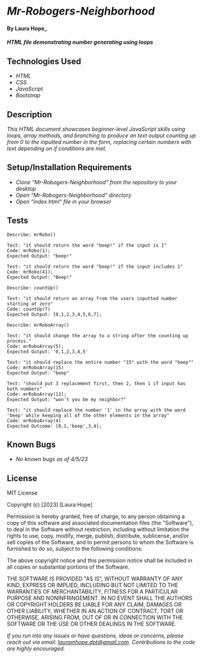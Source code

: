 # _Mr-Robogers-Neighborhood_

#### By **Laura Hope**_

#### _HTML file demonstrating number generating using loops_

## Technologies Used

* _HTML_
* _CSS_
* _JavaScript_
* _Bootstrap_

## Description

_This HTML document showcases beginner-level JavaScript skills using loops, array methods, and branching to produce an text output counting up from 0 to the inputted number in the form, replacing certain numbers with text depending on if conditions are met._

## Setup/Installation Requirements

* _Clone “Mr-Robogers-Neighborhood“ from the repository to your desktop_
* _Open “Mr-Robogers-Neighborhood“ directory_
* _Open “index.html“ file in your browser_

## Tests

```
Describe: mrRobo()

Test: "it should return the word "beep!" if the input is 1"
Code: mrRobo(1);
Expected Output: "beep!"

Test: "it should return the word "beep!" if the input includes 1"
Code: mrRobo(41);
Expected Output: "Beep!"

Describe: countUp()

Test: "it should return an array from the users inputted number starting at zero"
Code: countUp(7)
Expected Output: [0,1,2,3,4,5,6,7];

Describe: mrRoboArray()

Test: "it should change the array to a string after the counting up process."
Code: mrRoboArray(5);
Expected Output: '0,1,2,3,4,5'

Test: "it should replace the entire number "15" with the word "beep""
Code: mrRoboArray(15)
Expected Output: "beep"

Test: "should put 3 replacement first, then 2, then 1 if input has both numbers"
Code: mrRoboArray(13);
Expected Output: "won't you be my neighbor?"

Test: "it should replace the number '1' in the array with the word 'beep' while keeping all of the other elements in the array"
Code: mrRoboArray(4)
Expected Outcome: [0,1,'beep',3,4];
```
## Known Bugs

* _No known bugs as of 4/5/23_

## License

MIT License

Copyright (c) [2023] [Laura Hope]

Permission is hereby granted, free of charge, to any person obtaining a copy
of this software and associated documentation files (the "Software"), to deal
in the Software without restriction, including without limitation the rights
to use, copy, modify, merge, publish, distribute, sublicense, and/or sell
copies of the Software, and to permit persons to whom the Software is
furnished to do so, subject to the following conditions:

The above copyright notice and this permission notice shall be included in all
copies or substantial portions of the Software.

THE SOFTWARE IS PROVIDED "AS IS", WITHOUT WARRANTY OF ANY KIND, EXPRESS OR
IMPLIED, INCLUDING BUT NOT LIMITED TO THE WARRANTIES OF MERCHANTABILITY,
FITNESS FOR A PARTICULAR PURPOSE AND NONINFRINGEMENT. IN NO EVENT SHALL THE
AUTHORS OR COPYRIGHT HOLDERS BE LIABLE FOR ANY CLAIM, DAMAGES OR OTHER
LIABILITY, WHETHER IN AN ACTION OF CONTRACT, TORT OR OTHERWISE, ARISING FROM,
OUT OF OR IN CONNECTION WITH THE SOFTWARE OR THE USE OR OTHER DEALINGS IN THE
SOFTWARE.

_If you run into any issues or have questions, ideas or concerns, please reach out via email: lauramhope.dpt@gmail.com. Contributions to the code are highly encouraged._